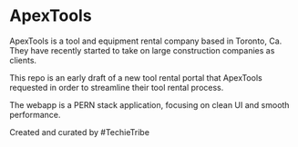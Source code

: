 # ApexTools

ApexTools is a tool and equipment rental company based in Toronto, Ca. They have recently started to take on large construction companies as clients.

This repo is an early draft of a new tool rental portal that ApexTools requested in order to streamline their tool rental process.

The webapp is a PERN stack application, focusing on clean UI and smooth performance.

Created and curated by #TechieTribe

